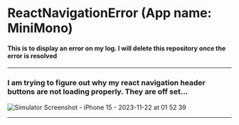 # ReactNavigationError (App name: MiniMono)
#### This is to display an error on my log. I will delete this repository once the error is resolved
---

### I am trying to figure out why my react navigation header buttons are not loading properly. They are off set...

![Simulator Screenshot - iPhone 15 - 2023-11-22 at 01 52 39](https://github.com/cartagenae/ReactNavigationError/assets/6395465/9d5aa367-c02d-4d69-8128-f296a32162ed)

---
